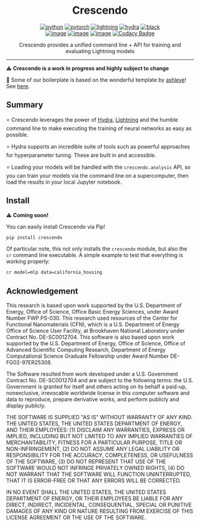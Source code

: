 <div align="center">

# Crescendo

[![python](https://img.shields.io/badge/-Python_3.9+-blue?logo=python&logoColor=white)](https://github.com/pre-commit/pre-commit)
[![pytorch](https://img.shields.io/badge/PyTorch_2.0+-ee4c2c?logo=pytorch&logoColor=white)](https://pytorch.org/get-started/locally/)
[![lightning](https://img.shields.io/badge/-Lightning_2.0+-792ee5?logo=pytorchlightning&logoColor=white)](https://pytorchlightning.ai/)
[![hydra](https://img.shields.io/badge/Config-Hydra_1.3-89b8cd)](https://hydra.cc/)
[![black](https://img.shields.io/badge/Code%20Style-Black-black.svg?labelColor=gray)](https://black.readthedocs.io/en/stable/) <br>
[![image](https://github.com/matthewcarbone/crescendo/actions/workflows/smoke.yml/badge.svg)](https://github.com/matthewcarbone/crescendo/actions/workflows/smoke.yml)
[![image](https://github.com/matthewcarbone/crescendo/actions/workflows/examples.yml/badge.svg)](https://github.com/matthewcarbone/crescendo/actions/workflows/examples.yml)
[![image](https://github.com/matthewcarbone/crescendo/actions/workflows/unit.yml/badge.svg)](https://github.com/matthewcarbone/crescendo/actions/workflows/unit.yml)
[![Codacy Badge](https://app.codacy.com/project/badge/Grade/d43b1194e52f42339cc0b896f53b1ec8)](https://app.codacy.com/gh/matthewcarbone/Crescendo/dashboard?utm_source=gh&utm_medium=referral&utm_content=&utm_campaign=Badge_grade)


Crescendo provides a unified command line + API for training and evaluating Lightning models

</div>

------------

⚠️ **Crescendo is a work in progress and highly subject to change**

🙏 Some of our boilerplate is based on the wonderful template by [ashleve](https://github.com/ashleve)! See [here](https://github.com/ashleve/lightning-hydra-template).

## Summary

⭐️ Crescendo leverages the power of [Hydra](https://hydra.cc), [Lightning](https://lightning.ai) and the humble command line to make executing the training of neural networks as easy as possible.

⭐️ Hydra supports an incredible suite of tools such as powerful approaches for hyperparameter tuning. These are built in and accessible.

⭐️ Loading your models will be handled with the `crescendo.analysis` API, so you can train your models via the command line on a supercomputer, then load the results in your local Jupyter notebook.

## Install

⚠️ **Coming soon!**

You can easily install Crescendo via Pip!

```bash
pip install crescendo
```

Of particular note, this not only installs the `crescendo` module, but also the `cr` command line executable. A simple example to test that everything is working properly:

```bash
cr model=mlp data=california_housing
```

## Acknowledgement

This research is based upon work supported by the U.S. Department of Energy, Office of Science, Office Basic Energy Sciences, under Award Number FWP PS-030. This research used resources of the Center for Functional Nanomaterials (CFN), which is a U.S. Department of Energy Office of Science User Facility, at Brookhaven National Laboratory under Contract No. DE-SC0012704. This software is also based upon work supported by the U.S. Department of Energy, Office of Science, Office of Advanced Scientific Computing Research, Department of Energy Computational Science Graduate Fellowship under Award Number DE-FG02-97ER25308.

The Software resulted from work developed under a U.S. Government Contract No. DE-SC0012704 and are subject to the following terms: the U.S. Government is granted for itself and others acting on its behalf a paid-up, nonexclusive, irrevocable worldwide license in this computer software and data to reproduce, prepare derivative works, and perform publicly and display publicly.

THE SOFTWARE IS SUPPLIED "AS IS" WITHOUT WARRANTY OF ANY KIND. THE UNITED STATES, THE UNITED STATES DEPARTMENT OF ENERGY, AND THEIR EMPLOYEES: (1) DISCLAIM ANY WARRANTIES, EXPRESS OR IMPLIED, INCLUDING BUT NOT LIMITED TO ANY IMPLIED WARRANTIES OF MERCHANTABILITY, FITNESS FOR A PARTICULAR PURPOSE, TITLE OR NON-INFRINGEMENT, (2) DO NOT ASSUME ANY LEGAL LIABILITY OR RESPONSIBILITY FOR THE ACCURACY, COMPLETENESS, OR USEFULNESS OF THE SOFTWARE, (3) DO NOT REPRESENT THAT USE OF THE SOFTWARE WOULD NOT INFRINGE PRIVATELY OWNED RIGHTS, (4) DO NOT WARRANT THAT THE SOFTWARE WILL FUNCTION UNINTERRUPTED, THAT IT IS ERROR-FREE OR THAT ANY ERRORS WILL BE CORRECTED.

IN NO EVENT SHALL THE UNITED STATES, THE UNITED STATES DEPARTMENT OF ENERGY, OR THEIR EMPLOYEES BE LIABLE FOR ANY DIRECT, INDIRECT, INCIDENTAL, CONSEQUENTIAL, SPECIAL OR PUNITIVE DAMAGES OF ANY KIND OR NATURE RESULTING FROM EXERCISE OF THIS LICENSE AGREEMENT OR THE USE OF THE SOFTWARE.
